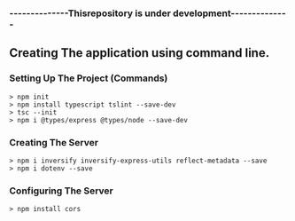 ### --------------Thisrepository is under development--------------

## Creating The application using command line.

### Setting Up The Project (Commands)

```
> npm init
> npm install typescript tslint --save-dev
> tsc --init
> npm i @types/express @types/node --save-dev
```

### Creating The Server

```
> npm i inversify inversify-express-utils reflect-metadata --save
> npm i dotenv --save
```

### Configuring The Server

```
> npm install cors
```
